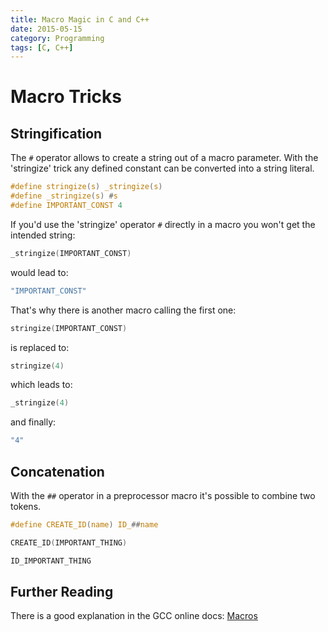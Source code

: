 ```yaml
---
title: Macro Magic in C and C++
date: 2015-05-15
category: Programming
tags: [C, C++]
---
```


Macro Tricks
============

Stringification
---------------
The `#` operator allows to create a string out of a macro parameter. With the 'stringize' trick any defined constant can be converted into a string literal.

```c
#define stringize(s) _stringize(s)
#define _stringize(s) #s
#define IMPORTANT_CONST 4
```

If you'd use the 'stringize' operator `#` directly in a macro you won't get the intended string:

```c
_stringize(IMPORTANT_CONST)
```
would lead to:

```c
"IMPORTANT_CONST"
```

That's why there is another macro calling the first one:

```c
stringize(IMPORTANT_CONST)
```

is replaced to:

```c
stringize(4)  
```

which leads to:

```c
_stringize(4)  
```

and finally:

```c
"4"  
```

Concatenation
-------------

With the `##` operator in a preprocessor macro it's possible to combine two tokens.

```c
#define CREATE_ID(name) ID_##name

CREATE_ID(IMPORTANT_THING)
```

```c
ID_IMPORTANT_THING
```


Further Reading
---------------
There is a good explanation in the GCC online docs:
[Macros](https://gcc.gnu.org/onlinedocs/cpp/Macros.html#Macros)
